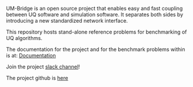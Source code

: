 UM-Bridge is an open source project that enables easy and fast coupling between UQ software and simulation software. It separates both sides by introducing a new standardized network interface.

This repository hosts stand-alone reference problems for benchmarking of UQ algorithms.

The documentation for the project and for the benchmark problems within is at: [Documentation](https://um-bridge-benchmarks.readthedocs.io/en/docs/)

Join the project [slack channel](https://join.slack.com/t/um-bridge/shared_invite/zt-16uu2rzoz-~v~vE8MGHKKRRyaH~sbtvw)!

The project github is [here](https://github.com/UM-Bridge)
